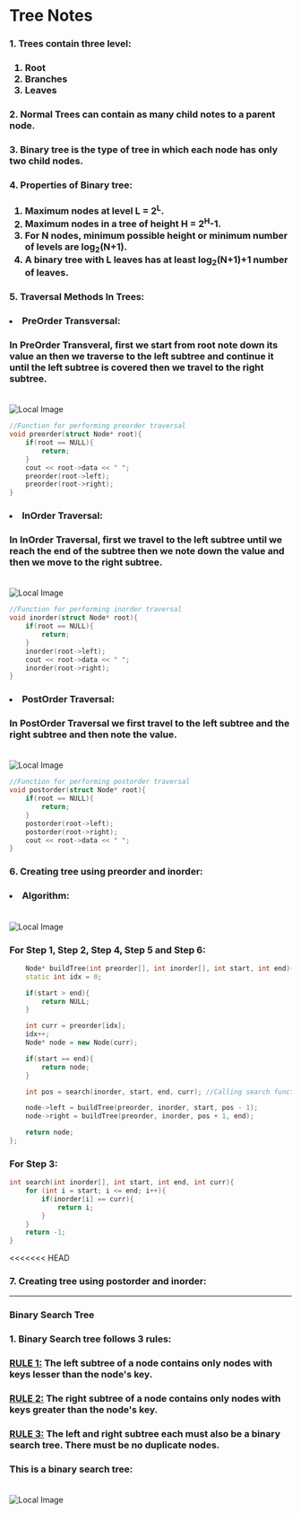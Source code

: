 # Tree Notes

### 1. Trees contain three level:

### <ol><li>Root <li>Branches <li>Leaves

### 2. Normal Trees can contain as many child notes to a parent node.

### 3. Binary tree is the type of tree in which each node has only two child nodes.

### 4. Properties of Binary tree:

### <ol><li> Maximum nodes at level L = 2<sup>L</sup>.</li>   <li> Maximum nodes in a tree of height H = 2<sup>H</sup>-1.</li>    <li>For N nodes, minimum possible height or minimum number of levels are log<sub>2</sub>(N+1).</li>  <li>A binary tree with L leaves has at least log<sub>2</sub>(N+1)+1 number of leaves.</li>

### 5. Traversal Methods In Trees:

### <li> PreOrder Transversal:

### In PreOrder Transveral, first we start from root note down its value an then we traverse to the left subtree and continue it until the left subtree is covered then we travel to the right subtree. <br><br>

![Local Image](./NotesImages/ScreenShot1.png)

```c++
//Function for performing preorder traversal
void preorder(struct Node* root){
    if(root == NULL){
        return;
    }
    cout << root->data << " ";
    preorder(root->left);
    preorder(root->right);
}
```

### <li> InOrder Traversal:

### In InOrder Traversal, first we travel to the left subtree until we reach the end of the subtree then we note down the value and then we move to the right subtree. <br><br>

![Local Image](./NotesImages/ScreenShot2.png)

```c++
//Function for performing inorder traversal
void inorder(struct Node* root){
    if(root == NULL){
        return;
    }
    inorder(root->left);
    cout << root->data << " ";
    inorder(root->right);
}
```

### <li> PostOrder Traversal:

### In PostOrder Traversal we first travel to the left subtree and the right subtree and then note the value. <br><br>

![Local Image](./NotesImages/ScreenShot3.png)

```c++
//Function for performing postorder traversal
void postorder(struct Node* root){
    if(root == NULL){
        return;
    }
    postorder(root->left);
    postorder(root->right);
    cout << root->data << " ";
}
```

### 6. Creating tree using preorder and inorder:

### <li> Algorithm: <br><br>

![Local Image](./NotesImages/ScreenShot4.png)

### For Step 1, Step 2, Step 4, Step 5 and Step 6:

```c++
    Node* buildTree(int preorder[], int inorder[], int start, int end){
    static int idx = 0;

    if(start > end){
        return NULL;
    }

    int curr = preorder[idx];
    idx++;
    Node* node = new Node(curr);

    if(start == end){
        return node;
    }

    int pos = search(inorder, start, end, curr); //Calling search function

    node->left = buildTree(preorder, inorder, start, pos - 1);
    node->right = buildTree(preorder, inorder, pos + 1, end);

    return node;
};
```

### For Step 3:

```c++
int search(int inorder[], int start, int end, int curr){
    for (int i = start; i <= end; i++){
        if(inorder[i] == curr){
            return i;
        }
    }
    return -1;
}
```
<<<<<<< HEAD
### 7. Creating tree using postorder and inorder:
---
### **Binary Search Tree**

### 1. Binary Search tree follows 3 rules:

### <u>RULE 1:</u> The left subtree of a node contains only nodes with keys lesser than the node's key.

### <u>RULE 2:</u> The right subtree of a node contains only nodes with keys greater than the node's key.

### <u>RULE 3:</u> The left and right subtree each must also be a binary search tree. There must be no duplicate nodes.

### This is a binary search tree: <br><br>
![Local Image](./NotesImages/ScreenShot5.png)

